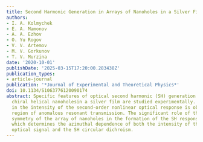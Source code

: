 ```yaml
---
title: Second Harmonic Generation in Arrays of Nanoholes in a Silver Film
authors:
- I. A. Kolmychek
- E. A. Mamonov
- A. A. Ezhov
- O. Yu Rogov
- V. V. Artemov
- M. V. Gorkunov
- T. V. Murzina
date: '2020-10-01'
publishDate: '2025-03-15T17:20:00.283438Z'
publication_types:
- article-journal
publication: '*Journal of Experimental and Theoretical Physics*'
doi: 10.1134/S1063776120090174
abstract: Specific features of optical second harmonic (SH) generation in arrays of
  chiral helical nanoholesin a silver film are studied experimentally. An increase
  in the intensity of the second-order nonlinear optical response is observed in the
  region of anomalous resonant transmission. The significant role of the rotational
  symmetry of the array of nanoholes in the formation of the SH response is revealed,
  which determines the azimuthal dependence of both the intensity of the second-order
  optical signal and the SH circular dichroism.
---
```

